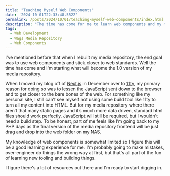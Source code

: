 ```yaml
---
title: "Teaching Myself Web Components"
date: '2024-10-01T22:33:48.552Z'
permalink: /posts/2024/10/01/teaching-myself-web-components/index.html
description: "The time has come for me to learn web components and my media repository should be the perfect testing ground."
tags:
  - Web Development
  - Wags Media Repository
  - Web Components
---
```


I've mentioned before that when I rebuilt my media repository, the end goal was to use web components and stick closer to web standards. Well the time has come and I'm starting what will become the 1.0 version of my media repository.
<!-- excerpt -->

When I moved my blog off of [Next.js](https://nextjs.org) in December over to [11ty](https://www.11ty.dev), my primary reason for doing so was to lessen the JavaScript sent down to the browser and to get closer to the bare bones of the web. For something like my personal site, I still can’t see myself not using some build tool like 11ty to turn all my content into HTML. But for my media repository where there aren’t that many static pages and it’s much more data driven, standard html files should work perfectly. JavaScript will still be required, but I wouldn't need a build step. To be honest, part of me feels like I’m going back to my PHP days as the final version of the media repository frontend will be just drag and drop into the web folder on my NAS.

My knowledge of web components is somewhat limited so I figure this will be a good learning experience for me. I'm probably going to make mistakes, over-engineer do things the wrong way at first, but that's all part of the fun of learning new tooling and building things.

I figure there's a lot of resources out there and I'm ready to start digging in.